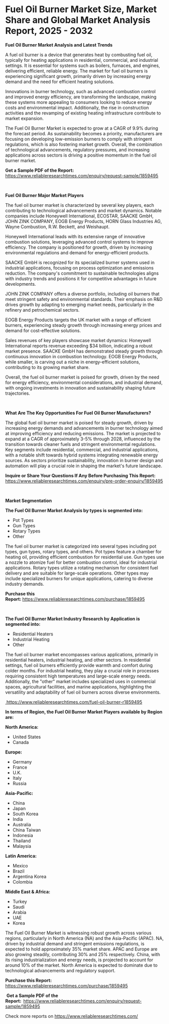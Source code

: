 <p><h1>Fuel Oil Burner Market Size, Market Share and Global Market Analysis Report, 2025 - 2032</h1></p><p><strong>Fuel Oil Burner Market Analysis and Latest Trends</strong></p>
<p><p>A fuel oil burner is a device that generates heat by combusting fuel oil, typically for heating applications in residential, commercial, and industrial settings. It is essential for systems such as boilers, furnaces, and engines, delivering efficient, reliable energy. The market for fuel oil burners is experiencing significant growth, primarily driven by increasing energy demand and the need for efficient heating solutions. </p><p>Innovations in burner technology, such as advanced combustion control and improved energy efficiency, are transforming the landscape, making these systems more appealing to consumers looking to reduce energy costs and environmental impact. Additionally, the rise in construction activities and the revamping of existing heating infrastructure contribute to market expansion. </p><p>The Fuel Oil Burner Market is expected to grow at a CAGR of 9.9% during the forecast period. As sustainability becomes a priority, manufacturers are focusing on developing low-emission burners to comply with stringent regulations, which is also fostering market growth. Overall, the combination of technological advancements, regulatory pressures, and increasing applications across sectors is driving a positive momentum in the fuel oil burner market.</p></p>
<p><strong>Get a Sample PDF of the Report:&nbsp;</strong> <a href="https://www.reliableresearchtimes.com/enquiry/request-sample/1859495?utm_campaign=2719&utm_medium=2&utm_source=Github&utm_content=ia&utm_term=08042025&utm_id=fuel-oil-burner">https://www.reliableresearchtimes.com/enquiry/request-sample/1859495</a></p>
<p>&nbsp;</p>
<p><strong>Fuel Oil Burner Major Market Players</strong></p>
<p><p>The fuel oil burner market is characterized by several key players, each contributing to technological advancements and market dynamics. Notable companies include Honeywell International, ECOSTAR, SAACKE GmbH, JOHN ZINK COMPANY, EOGB Energy Products, HORN Glass Industries AG, Wayne Combustion, R.W. Beckett, and Weishaupt.</p><p>Honeywell International leads with its extensive range of innovative combustion solutions, leveraging advanced control systems to improve efficiency. The company is positioned for growth, driven by increasing environmental regulations and demand for energy-efficient products.</p><p>SAACKE GmbH is recognized for its specialized burner systems used in industrial applications, focusing on process optimization and emissions reduction. The company's commitment to sustainable technologies aligns with industry trends and positions it for competitive advantages in future developments.</p><p>JOHN ZINK COMPANY offers a diverse portfolio, including oil burners that meet stringent safety and environmental standards. Their emphasis on R&D drives growth by adapting to emerging market needs, particularly in the refinery and petrochemical sectors.</p><p>EOGB Energy Products targets the UK market with a range of efficient burners, experiencing steady growth through increasing energy prices and demand for cost-effective solutions.</p><p>Sales revenues of key players showcase market dynamics: Honeywell International reports revenue exceeding $34 billion, indicating a robust market presence. SAACKE GmbH has demonstrated steady growth through continuous innovation in combustion technology. EOGB Energy Products, while smaller, is carving out a niche in energy-efficient solutions, contributing to its growing market share.</p><p>Overall, the fuel oil burner market is poised for growth, driven by the need for energy efficiency, environmental considerations, and industrial demand, with ongoing investments in innovation and sustainability shaping future trajectories.</p></p>
<p>&nbsp;</p>
<p><strong>What Are The Key Opportunities For Fuel Oil Burner Manufacturers?</strong></p>
<p><p>The global fuel oil burner market is poised for steady growth, driven by increasing energy demands and advancements in burner technology aimed at improving efficiency and reducing emissions. The market is projected to expand at a CAGR of approximately 3-5% through 2028, influenced by the transition towards cleaner fuels and stringent environmental regulations. Key segments include residential, commercial, and industrial applications, with a notable shift towards hybrid systems integrating renewable energy sources. As sectors prioritize sustainability, innovation in burner design and automation will play a crucial role in shaping the market's future landscape.</p></p>
<p><strong>Inquire or Share Your Questions If Any Before Purchasing This Report:</strong> <a href="https://www.reliableresearchtimes.com/enquiry/pre-order-enquiry/1859495?utm_campaign=2719&utm_medium=2&utm_source=Github&utm_content=ia&utm_term=08042025&utm_id=fuel-oil-burner">https://www.reliableresearchtimes.com/enquiry/pre-order-enquiry/1859495</a></p>
<p>&nbsp;</p>
<p><strong>Market Segmentation</strong></p>
<p><strong>The Fuel Oil Burner Market Analysis by types is segmented into:</strong></p>
<p><ul><li>Pot Types</li><li>Gun Types</li><li>Rotary Types</li><li>Other</li></ul></p>
<p><p>The fuel oil burner market is categorized into several types including pot types, gun types, rotary types, and others. Pot types feature a chamber for heating oil, providing efficient combustion for residential use. Gun types use a nozzle to atomize fuel for better combustion control, ideal for industrial applications. Rotary types utilize a rotating mechanism for consistent fuel delivery and are suitable for large-scale operations. Other types may include specialized burners for unique applications, catering to diverse industry demands.</p></p>
<p><strong>Purchase this Report:&nbsp;</strong><a href="https://www.reliableresearchtimes.com/purchase/1859495?utm_campaign=2719&utm_medium=2&utm_source=Github&utm_content=ia&utm_term=08042025&utm_id=fuel-oil-burner">https://www.reliableresearchtimes.com/purchase/1859495</a></p>
<p>&nbsp;</p>
<p><strong>The Fuel Oil Burner Market Industry Research by Application is segmented into:</strong></p>
<p><ul><li>Residential Heaters</li><li>Industrial Heating</li><li>Other</li></ul></p>
<p><p>The fuel oil burner market encompasses various applications, primarily in residential heaters, industrial heating, and other sectors. In residential settings, fuel oil burners efficiently provide warmth and comfort during colder months. For industrial heating, they play a crucial role in processes requiring consistent high temperatures and large-scale energy needs. Additionally, the "other" market includes specialized uses in commercial spaces, agricultural facilities, and marine applications, highlighting the versatility and adaptability of fuel oil burners across diverse environments.</p></p>
<p><a href="https://www.reliableresearchtimes.com/fuel-oil-burner-r1859495?utm_campaign=2719&utm_medium=2&utm_source=Github&utm_content=ia&utm_term=08042025&utm_id=fuel-oil-burner">&nbsp;https://www.reliableresearchtimes.com/fuel-oil-burner-r1859495</a></p>
<p><strong>In terms of Region, the Fuel Oil Burner Market Players available by Region are:</strong></p>
<p>
    <p> <strong> North America: </strong>
        <ul>
            <li>United States</li>
            <li>Canada</li>
        </ul>
        </p> 
    <p> <strong> Europe: </strong>
        <ul>
            <li>Germany</li>
            <li>France</li>
            <li>U.K.</li>
            <li>Italy</li>
            <li>Russia</li>
        </ul>
        </p> 
    <p> <strong> Asia-Pacific: </strong>
        <ul>
            <li>China</li>
            <li>Japan</li>
            <li>South Korea</li>
            <li>India</li>
            <li>Australia</li>
            <li>China Taiwan</li>
            <li>Indonesia</li>
            <li>Thailand</li>
            <li>Malaysia</li>
        </ul>
        </p> 
    <p> <strong> Latin America: </strong>
        <ul>
            <li>Mexico</li>
            <li>Brazil</li>
            <li>Argentina Korea</li>
            <li>Colombia</li>
        </ul>
        </p> 
    <p> <strong> Middle East & Africa: </strong>
        <ul>
            <li>Turkey</li>
            <li>Saudi</li>
            <li>Arabia</li>
            <li>UAE</li>
            <li>Korea</li>
        </ul>
    </p>
    </p>
<p><p>The Fuel Oil Burner Market is witnessing robust growth across various regions, particularly in North America (NA) and the Asia-Pacific (APAC). NA, driven by industrial demand and stringent emissions regulations, is expected to hold approximately 35% market share. APAC and Europe are also growing steadily, contributing 30% and 25% respectively. China, with its rising industrialization and energy needs, is projected to account for around 10% of the market. North America is expected to dominate due to technological advancements and regulatory support.</p></p>
<p><strong>Purchase this Report: </strong><a href="https://www.reliableresearchtimes.com/purchase/1859495?utm_campaign=2719&utm_medium=2&utm_source=Github&utm_content=ia&utm_term=08042025&utm_id=fuel-oil-burner">https://www.reliableresearchtimes.com/purchase/1859495</a></p>
<p>&nbsp;<strong>Get a Sample PDF of the Report:&nbsp;&nbsp;</strong><a href="https://www.reliableresearchtimes.com/enquiry/request-sample/1859495?utm_campaign=2719&utm_medium=2&utm_source=Github&utm_content=ia&utm_term=08042025&utm_id=fuel-oil-burner">https://www.reliableresearchtimes.com/enquiry/request-sample/1859495</a></p>
<p><strong></strong></p>
<p>Check more reports on <a href="https://www.reliableresearchtimes.com/?utm_campaign=2719&utm_medium=2&utm_source=Github&utm_content=ia&utm_term=08042025&utm_id=fuel-oil-burner">https://www.reliableresearchtimes.com/</a></p>